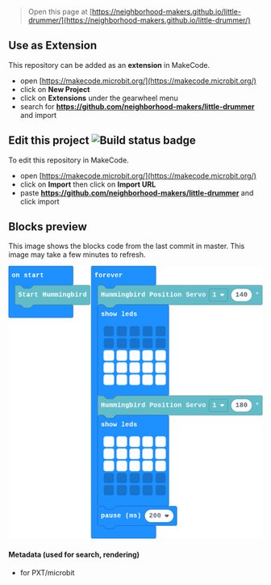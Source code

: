 
> Open this page at [https://neighborhood-makers.github.io/little-drummer/](https://neighborhood-makers.github.io/little-drummer/)

## Use as Extension

This repository can be added as an **extension** in MakeCode.

* open [https://makecode.microbit.org/](https://makecode.microbit.org/)
* click on **New Project**
* click on **Extensions** under the gearwheel menu
* search for **https://github.com/neighborhood-makers/little-drummer** and import

## Edit this project ![Build status badge](https://github.com/neighborhood-makers/little-drummer/workflows/MakeCode/badge.svg)

To edit this repository in MakeCode.

* open [https://makecode.microbit.org/](https://makecode.microbit.org/)
* click on **Import** then click on **Import URL**
* paste **https://github.com/neighborhood-makers/little-drummer** and click import

## Blocks preview

This image shows the blocks code from the last commit in master.
This image may take a few minutes to refresh.

![A rendered view of the blocks](https://github.com/neighborhood-makers/little-drummer/raw/master/.github/makecode/blocks.png)

#### Metadata (used for search, rendering)

* for PXT/microbit
<script src="https://makecode.com/gh-pages-embed.js"></script><script>makeCodeRender("{{ site.makecode.home_url }}", "{{ site.github.owner_name }}/{{ site.github.repository_name }}");</script>
